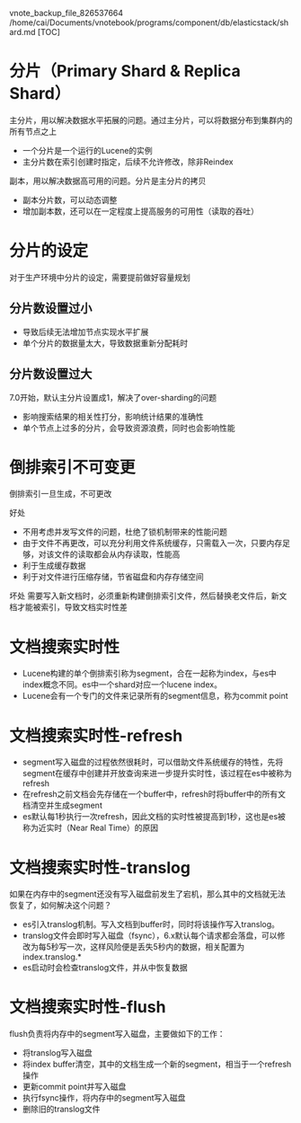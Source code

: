 vnote_backup_file_826537664 /home/cai/Documents/vnotebook/programs/component/db/elasticstack/shard.md
[TOC]

# 分片（Primary Shard & Replica Shard）
主分片，用以解决数据水平拓展的问题。通过主分片，可以将数据分布到集群内的所有节点之上
+ 一个分片是一个运行的Lucene的实例
+ 主分片数在索引创建时指定，后续不允许修改，除非Reindex

副本，用以解决数据高可用的问题。分片是主分片的拷贝
+ 副本分片数，可以动态调整
+ 增加副本数，还可以在一定程度上提高服务的可用性（读取的吞吐）

# 分片的设定
对于生产环境中分片的设定，需要提前做好容量规划
## 分片数设置过小
+ 导致后续无法增加节点实现水平扩展
+ 单个分片的数据量太大，导致数据重新分配耗时
## 分片数设置过大
7.0开始，默认主分片设置成1，解决了over-sharding的问题
+ 影响搜索结果的相关性打分，影响统计结果的准确性
+ 单个节点上过多的分片，会导致资源浪费，同时也会影响性能

# 倒排索引不可变更
倒排索引一旦生成，不可更改

好处
+ 不用考虑并发写文件的问题，杜绝了锁机制带来的性能问题
+ 由于文件不再更改，可以充分利用文件系统缓存，只需载入一次，只要内存足够，对该文件的读取都会从内存读取，性能高
+ 利于生成缓存数据
+ 利于对文件进行压缩存储，节省磁盘和内存存储空间

坏处
需要写入新文档时，必须重新构建倒排索引文件，然后替换老文件后，新文档才能被索引，导致文档实时性差


# 文档搜索实时性
+ Lucene构建的单个倒排索引称为segment，合在一起称为index，与es中index概念不同。es中一个shard对应一个lucene index。
+ Lucene会有一个专门的文件来记录所有的segment信息，称为commit point


# 文档搜索实时性-refresh
+ segment写入磁盘的过程依然很耗时，可以借助文件系统缓存的特性，先将segment在缓存中创建并开放查询来进一步提升实时性，该过程在es中被称为refresh
+ 在refresh之前文档会先存储在一个buffer中，refresh时将buffer中的所有文档清空并生成segment
+ es默认每1秒执行一次refresh，因此文档的实时性被提高到1秒，这也是es被称为近实时（Near Real Time）的原因

# 文档搜索实时性-translog
如果在内存中的segment还没有写入磁盘前发生了宕机，那么其中的文档就无法恢复了，如何解决这个问题？
+ es引入translog机制。写入文档到buffer时，同时将该操作写入translog。
+ translog文件会即时写入磁盘（fsync），6.x默认每个请求都会落盘，可以修改为每5秒写一次，这样风险便是丢失5秒内的数据，相关配置为index.translog.*
+ es启动时会检查translog文件，并从中恢复数据

# 文档搜索实时性-flush
flush负责将内存中的segment写入磁盘，主要做如下的工作：
+ 将translog写入磁盘
+ 将index buffer清空，其中的文档生成一个新的segment，相当于一个refresh操作
+ 更新commit point并写入磁盘
+ 执行fsync操作，将内存中的segment写入磁盘
+ 删除旧的translog文件

